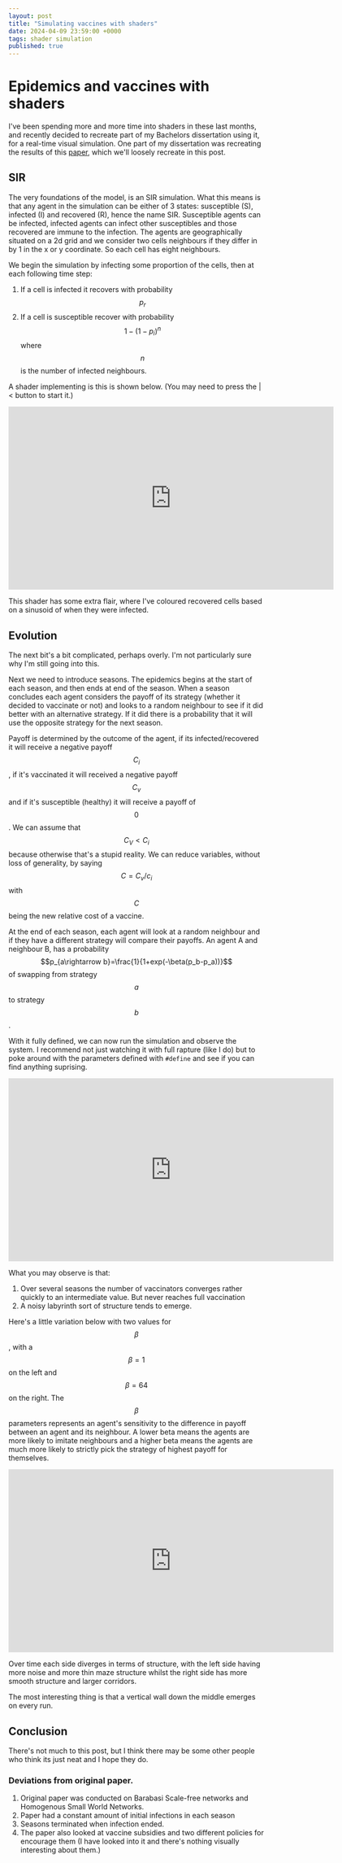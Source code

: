 ```yaml
---
layout: post
title: "Simulating vaccines with shaders"
date: 2024-04-09 23:59:00 +0000
tags: shader simulation
published: true
---
```


# Epidemics and vaccines with shaders

I've been spending more and more time into shaders in these last months, and recently decided to recreate part of my Bachelors dissertation using it, for a real-time visual simulation. One part of my dissertation was recreating the results of this [paper](https://www.nature.com/articles/srep05666), which we'll loosely recreate in this post.

## SIR

The very foundations of the model, is an SIR simulation. What this means is that any agent in the simulation can be either of 3 states: susceptible (S), infected (I) and recovered (R), hence the name SIR. Susceptible agents can be infected, infected agents can infect other susceptibles and those recovered are immune to the infection. The agents are geographically situated on a 2d grid and we consider two cells neighbours if they differ in by 1 in the x or y coordinate. So each cell has eight neighbours. 

We begin the simulation by infecting some proportion of the cells, then at each following time step:
1. If a cell is infected it recovers with probability $$p_r$$
2. If a cell is susceptible recover with probability $$1-(1-p_i)^{n}$$ where $$n$$ is the number of infected neighbours.


A shader implementing is this is shown below. (You may need to press the \|< button to start it.)

<iframe width="640" height="360" frameborder="0" src="https://www.shadertoy.com/embed/4cy3Rm?gui=true&t=10&paused=true&muted=false" allowfullscreen></iframe>

This shader has some extra flair, where I've coloured recovered cells based on a sinusoid of when they were infected.

## Evolution

The next bit's a bit complicated, perhaps overly. I'm not particularly sure why I'm still going into this.  

Next we need to introduce seasons. The epidemics begins at the start of each season, and then ends at end of the season. When a season concludes each agent considers the payoff of its strategy (whether it decided to vaccinate or not) and looks to a random neighbour to see if it did better with an alternative strategy. If it did there is a probability that it will use the opposite strategy for the next season.

Payoff is determined by the outcome of the agent, if its infected/recovered it will receive a negative payoff $$C_i$$, if it's vaccinated it will received a negative payoff $$C_v$$ and if it's susceptible (healthy) it will receive a payoff of $$0$$. We can assume that $$C_V<C_i$$ because otherwise that's a stupid reality. We can reduce variables, without loss of generality, by saying $$C=C_v/c_i$$ with $$C$$ being the new relative cost of a vaccine.

At the end of each season, each agent will look at a random neighbour and if they have a different strategy will compare their payoffs. An agent A and neighbour B, has a probability $$p_{a\rightarrow b}=\frac{1}{1+exp(-\beta(p_b-p_a))}$$ of swapping from strategy $$a$$ to strategy $$b$$.

With it fully defined, we can now run the simulation and observe the system. I recommend not just watching it with full rapture (like I do) but to poke around with the parameters defined with `#define` and see if you can find anything suprising. 

<iframe width="640" height="360" frameborder="0" src="https://www.shadertoy.com/embed/XfKGD1?gui=true&t=10&paused=true&muted=false" allowfullscreen></iframe>

What you may observe is that:
1. Over several seasons the number of vaccinators converges rather quickly to an intermediate value. But never reaches full vaccination
2. A noisy labyrinth sort of structure tends to emerge.

Here's a little variation below with two values for $$\beta$$, with a $$\beta=1$$ on the left and $$\beta=64$$ on the right. The $$\beta$$ parameters represents an agent's sensitivity to the difference in payoff between an agent and its neighbour. A lower beta means the agents are more likely to imitate neighbours and a higher beta means the agents are much more likely to strictly pick the strategy of highest payoff for themselves.

<iframe width="640" height="360" frameborder="0" src="https://www.shadertoy.com/embed/lfK3Wh?gui=true&t=10&paused=true&muted=false" allowfullscreen></iframe>

Over time each side diverges in terms of structure, with the left side having more noise and more thin maze structure whilst the right side has more smooth structure and larger corridors.

The most interesting thing is that a vertical wall down the middle emerges on every run.

## Conclusion

There's not much to this post, but I think there may be some other people who think its just neat and I hope they do.

  
  
### Deviations from original paper.

1. Original paper was conducted on Barabasi Scale-free networks and Homogenous Small World Networks.
2. Paper had a constant amount of initial infections in each season
3. Seasons terminated when infection ended.
4. The paper also looked at vaccine subsidies and two different policies for encourage them (I have looked into it and there's nothing visually interesting about them.)



